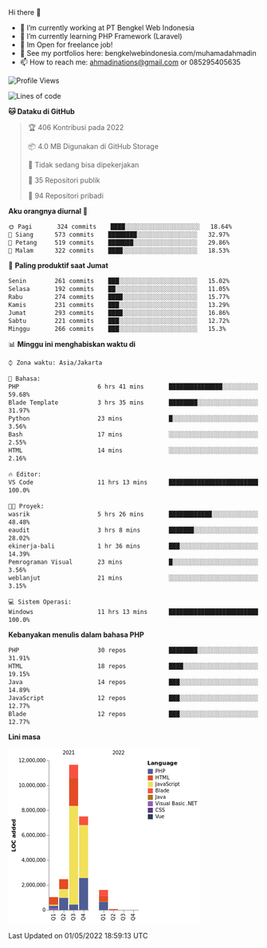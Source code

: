 Hi there 👋

- 🔭 I’m currently working at PT Bengkel Web Indonesia
- 🌱 I’m currently learning PHP Framework (Laravel)
- 📂 Im Open for freelance job!
- 🧷 See my portfolios here: bengkelwebindonesia.com/muhamadahmadin
- 📫 How to reach me: ahmadinations@gmail.com or 085295405635


<!--START_SECTION:waka-->
![Profile Views](http://img.shields.io/badge/Profil%20dilihat-4-blue)

![Lines of code](https://img.shields.io/badge/Sejak%20Hello%20World%20aku%20telah%20menulis-24%20Million%20baris%20kode-blue)

**🐱 Dataku di GitHub** 

> 🏆 406 Kontribusi pada 2022
 > 
> 📦 4.0 MB Digunakan di GitHub Storage 
 > 
> 🚫 Tidak sedang bisa dipekerjakan
 > 
> 📜 35 Repositori publik 
 > 
> 🔑 94 Repositori pribadi  
 > 
**Aku orangnya diurnal 🐤** 

```text
🌞 Pagi       324 commits    ████░░░░░░░░░░░░░░░░░░░░░   18.64% 
🌆 Siang      573 commits    ████████░░░░░░░░░░░░░░░░░   32.97% 
🌃 Petang     519 commits    ███████░░░░░░░░░░░░░░░░░░   29.86% 
🌙 Malam      322 commits    ████░░░░░░░░░░░░░░░░░░░░░   18.53%

```
📅 **Paling produktif saat Jumat** 

```text
Senin        261 commits    ███░░░░░░░░░░░░░░░░░░░░░░   15.02% 
Selasa       192 commits    ██░░░░░░░░░░░░░░░░░░░░░░░   11.05% 
Rabu         274 commits    ████░░░░░░░░░░░░░░░░░░░░░   15.77% 
Kamis        231 commits    ███░░░░░░░░░░░░░░░░░░░░░░   13.29% 
Jumat        293 commits    ████░░░░░░░░░░░░░░░░░░░░░   16.86% 
Sabtu        221 commits    ███░░░░░░░░░░░░░░░░░░░░░░   12.72% 
Minggu       266 commits    ███░░░░░░░░░░░░░░░░░░░░░░   15.3%

```


📊 **Minggu ini menghabiskan waktu di** 

```text
⌚︎ Zona waktu: Asia/Jakarta

💬 Bahasa: 
PHP                      6 hrs 41 mins       ███████████████░░░░░░░░░░   59.68% 
Blade Template           3 hrs 35 mins       ████████░░░░░░░░░░░░░░░░░   31.97% 
Python                   23 mins             █░░░░░░░░░░░░░░░░░░░░░░░░   3.56% 
Bash                     17 mins             ░░░░░░░░░░░░░░░░░░░░░░░░░   2.55% 
HTML                     14 mins             ░░░░░░░░░░░░░░░░░░░░░░░░░   2.16%

🔥 Editor: 
VS Code                  11 hrs 13 mins      █████████████████████████   100.0%

🐱‍💻 Proyek: 
wasrik                   5 hrs 26 mins       ████████████░░░░░░░░░░░░░   48.48% 
eaudit                   3 hrs 8 mins        ███████░░░░░░░░░░░░░░░░░░   28.02% 
ekinerja-bali            1 hr 36 mins        ███░░░░░░░░░░░░░░░░░░░░░░   14.39% 
Pemrograman Visual       23 mins             █░░░░░░░░░░░░░░░░░░░░░░░░   3.56% 
weblanjut                21 mins             ░░░░░░░░░░░░░░░░░░░░░░░░░   3.15%

💻 Sistem Operasi: 
Windows                  11 hrs 13 mins      █████████████████████████   100.0%

```

**Kebanyakan menulis dalam bahasa PHP** 

```text
PHP                      30 repos            ████████░░░░░░░░░░░░░░░░░   31.91% 
HTML                     18 repos            ████░░░░░░░░░░░░░░░░░░░░░   19.15% 
Java                     14 repos            ███░░░░░░░░░░░░░░░░░░░░░░   14.89% 
JavaScript               12 repos            ███░░░░░░░░░░░░░░░░░░░░░░   12.77% 
Blade                    12 repos            ███░░░░░░░░░░░░░░░░░░░░░░   12.77%

```


**Lini masa**

![Chart not found](https://raw.githubusercontent.com/MuhamadAhmadin/MuhamadAhmadin/master/charts/bar_graph.png) 


 Last Updated on 01/05/2022 18:59:13 UTC
<!--END_SECTION:waka-->
